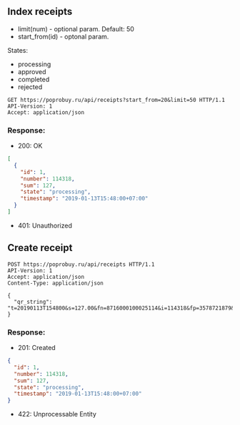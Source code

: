 ## Index receipts

- limit(num) - optional param. Default: 50
- start_from(id) - optonal param.

States:
- processing
- approved
- completed
- rejected

```http
GET https://poprobuy.ru/api/receipts?start_from=20&limit=50 HTTP/1.1
API-Version: 1
Accept: application/json
```

### Response:

- 200: OK

```json
[
  {
    "id": 1,
    "number": 114318,
    "sum": 127,
    "state": "processing",
    "timestamp": "2019-01-13T15:48:00+07:00"
  }
]
```
- 401: Unauthorized

## Create receipt

```http
POST https://poprobuy.ru/api/receipts HTTP/1.1
API-Version: 1
Accept: application/json
Content-Type: application/json

{
  "qr_string": "t=20190113T154800&s=127.00&fn=8716000100025114&i=114318&fp=3578721879&n=1"
}
```

### Response:

- 201: Created
```json
{
  "id": 1,
  "number": 114318,
  "sum": 127,
  "state": "processing",
  "timestamp": "2019-01-13T15:48:00+07:00"
}
```
- 422: Unprocessable Entity
